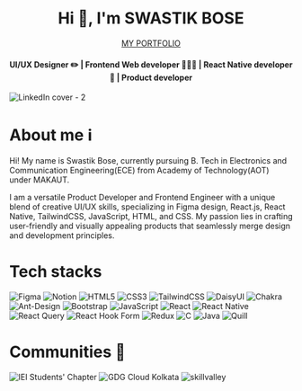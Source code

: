 <h1 align="center">Hi 👋, I'm SWASTIK BOSE</h1>
<div align="center">
  <a href="https://swastik-bose.web.app/">
    MY PORTFOLIO
  </a>
</div>
<h4 align="center">UI/UX Designer ✏️ | Frontend Web developer 🧑🏻‍💻 | React Native developer 📱 | Product developer </h4>

![LinkedIn cover - 2](https://github.com/kolkatadev/swastik/assets/98341839/cd2de6dd-6e61-4c59-98e1-129f5d10f917)

<h1>About me ℹ️</h1>

Hi! My name is Swastik Bose, currently pursuing B. Tech in Electronics and Communication Engineering(ECE) from Academy of Technology(AOT) under MAKAUT. 

I am a versatile Product Developer and Frontend Engineer with a unique blend of creative UI/UX skills, specializing in Figma design, React.js, React Native, TailwindCSS, JavaScript, HTML, and CSS. My passion lies in crafting user-friendly and visually appealing products that seamlessly merge design and development principles. 

<h1>Tech stacks</h1>

![Figma](https://img.shields.io/badge/figma-%23F24E1E.svg?style=for-the-badge&logo=figma&logoColor=white) ![Notion](https://img.shields.io/badge/Notion-%23000000.svg?style=for-the-badge&logo=notion&logoColor=white) ![HTML5](https://img.shields.io/badge/html5-%23E34F26.svg?style=for-the-badge&logo=html5&logoColor=white) ![CSS3](https://img.shields.io/badge/css3-%231572B6.svg?style=for-the-badge&logo=css3&logoColor=white) ![TailwindCSS](https://img.shields.io/badge/tailwindcss-%2338B2AC.svg?style=for-the-badge&logo=tailwind-css&logoColor=white) ![DaisyUI](https://img.shields.io/badge/daisyui-5A0EF8?style=for-the-badge&logo=daisyui&logoColor=white) ![Chakra](https://img.shields.io/badge/chakra-%234ED1C5.svg?style=for-the-badge&logo=chakraui&logoColor=white) ![Ant-Design](https://img.shields.io/badge/-AntDesign-%230170FE?style=for-the-badge&logo=ant-design&logoColor=white) ![Bootstrap](https://img.shields.io/badge/bootstrap-%238511FA.svg?style=for-the-badge&logo=bootstrap&logoColor=white) ![JavaScript](https://img.shields.io/badge/javascript-%23323330.svg?style=for-the-badge&logo=javascript&logoColor=%23F7DF1E) ![React](https://img.shields.io/badge/react-%2320232a.svg?style=for-the-badge&logo=react&logoColor=%2361DAFB) ![React Native](https://img.shields.io/badge/react_native-%2320232a.svg?style=for-the-badge&logo=react&logoColor=%2361DAFB) ![React Query](https://img.shields.io/badge/-React%20Query-FF4154?style=for-the-badge&logo=react%20query&logoColor=white) ![React Hook Form](https://img.shields.io/badge/React%20Hook%20Form-%23EC5990.svg?style=for-the-badge&logo=reacthookform&logoColor=white) ![Redux](https://img.shields.io/badge/redux-%23593d88.svg?style=for-the-badge&logo=redux&logoColor=white) ![C](https://img.shields.io/badge/c-%2300599C.svg?style=for-the-badge&logo=c&logoColor=white) ![Java](https://img.shields.io/badge/java-%23ED8B00.svg?style=for-the-badge&logo=openjdk&logoColor=white) ![Quill](https://img.shields.io/badge/Quill-52B0E7?style=for-the-badge&logo=apache&logoColor=white)

<h1>Communities 👥</h1>

![IEI Students' Chapter](https://github.com/kolkatadev/swastik/assets/98341839/bd1f2eb2-04fe-47f0-bf14-f603245eaca4) 
![GDG Cloud Kolkata](https://github.com/kolkatadev/swastik/assets/98341839/cb8c21b2-8ab6-4ca8-b670-fa90e9f1f996) 
![skillvalley](https://github.com/kolkatadev/swastik/assets/98341839/9d949128-4aad-4ffd-baea-f8824c46d3b1)

  




